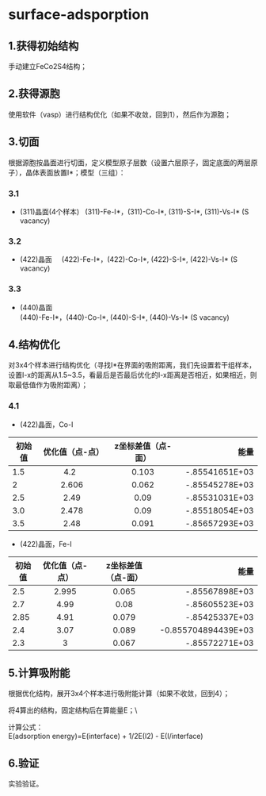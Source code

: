 # surface-adsporption

## 1.获得初始结构
手动建立FeCo2S4结构；

## 2.获得源胞
使用软件（vasp）进行结构优化（如果不收敛，回到1），然后作为源胞；

## 3.切面
根据源胞按晶面进行切面，定义模型原子层数（设置六层原子，固定底面的两层原子），晶体表面放置I*；模型（三组）：

### 3.1
- (311)晶面(4个样本)   
   (311)-Fe-I*，(311)-Co-I*, (311)-S-I*, (311)-Vs-I* (S vacancy)

### 3.2
- (422)晶面    
 (422)-Fe-I*，(422)-Co-I*, (422)-S-I*, (422)-Vs-I* (S vacancy)

### 3.3 
- (440)晶面    
 (440)-Fe-I*，(440)-Co-I*, (440)-S-I*, (440)-Vs-I* (S vacancy)

## 4.结构优化
对3x4个样本进行结构优化（寻找I*在界面的吸附距离，我们先设置若干组样本，设置I-x的距离从1.5~3.5，看最后是否最后优化的I-x距离是否相近，如果相近，则取最低值作为吸附距离）；
### 4.1
- (422)晶面，Co-I  

|初始值 | 优化值（点-点） | z坐标差值（点-面）| 能量 |
| - | :-: | :-:  |-: | 
|1.5 | 4.2   | 0.103| -.85541651E+03 |
|2   | 2.606 | 0.062|  -.85545278E+03 |
|2.5 | 2.49	 | 0.09 | -.85531031E+03 | 
|3.0 | 2.478 | 0.09 | -.85518054E+03 |
|3.5 | 2.48	 | 0.091| -.85657293E+03 |

- (422)晶面，Fe-I 

|初始值 | 优化值（点-点） | z坐标差值（点-面）| 能量 |
| - | :-: | :-:  |-: | 
|2.5 | 2.995  | 0.065| -.85567898E+03 |
|2.7 | 4.99   | 0.08 | -.85605523E+03 |
|2.85 | 4.91  | 0.079 | -.85425337E+03 | 
|2.4 | 3.07	  | 0.089 | -0.855704894439E+03 |
|2.3 | 3	     | 0.067| -.85572271E+03 |


## 5.计算吸附能
根据优化结构，展开3x4个样本进行吸附能计算（如果不收敛，回到4）；

将4算出的结构，固定结构后在算能量E；\\    

计算公式：    
E(adsorption energy)=E(interface) + 1/2E(I2) - E(I/interface)

## 6.验证
实验验证。
